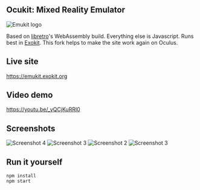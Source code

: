 ## Ocukit: Mixed Reality Emulator

![Emukit logo](https://github.com/webmixedreality/emukit/raw/master/media/emukit-200.png "Emukit logo")

Based on [libretro](https://github.com/libretro/RetroArch)'s WebAssembly build. Everything else is Javascript. Runs best in [Exokit](webmixedreality/exokit).
This fork helps to make the site work again on Oculus. 
## Live site

https://emukit.exokit.org

## Video demo

https://youtu.be/_yQCjKuRRl0

## Screenshots

![Screenshot 4](https://github.com/webmixedreality/emukit/blob/master/assets/screenshots/screenshot4.png)
![Screenshot 3](https://github.com/webmixedreality/emukit/blob/master/assets/screenshots/screenshot3.png)
![Screenshot 2](https://github.com/webmixedreality/emukit/blob/master/assets/screenshots/screenshot2.png)
![Screenshot 3](https://github.com/webmixedreality/emukit/blob/master/assets/screenshots/screenshot1.png)

## Run it yourself

```
npm install
npm start
```
